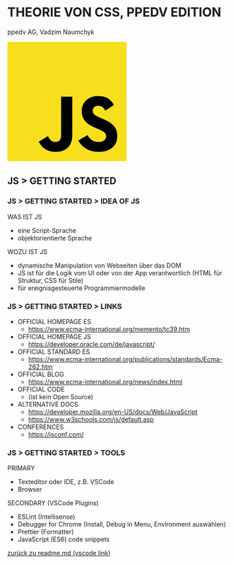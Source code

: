 # THEORIE VON CSS, PPEDV EDITION

ppedv AG, Vadzim Naumchyk

![js-logo](js-images/js-logo.png)

<!-- 
INTERN > IDEEN
MS Beispiel DB - Northwind. Versuchen, eine App im Kurs zu entwickeln, die mit dieser DB arbeitet.
Auto-Casting in JS
https://www.youtube.com/watch?v=it0cwNA46lE
ES2019
https://2019.jsconf.eu/tara-z-manicsic/es2019-features-what-even-are-they.html

Die Präsentation in JS Core und JS APIs aufteilen? #todo

INTERN > TODOS für diese Folien
Überschriften vereinheitlichen (05.01.2020)
draft-Folien und Abschnitte ausblenden
Folien mit viel Code in Demos übernehmen
in Demos übernommenen Folien mit #demo versehen
Folien auf Englisch übersetzen
Folien mit weniger als 5 Zeilen Text mit anderen Folien vereinen
LABS einbinden
Code-Bilder als Text umschreiben
???, !!! und #todo abarbeiten
Tabellen vereinheitlichen (Folie mit Tabelle im Folienmaster anlegen?)
-->

## JS > GETTING STARTED

### JS > GETTING STARTED > IDEA OF JS

WAS IST JS

- eine Script-Sprache
- objektorientierte Sprache

WOZU IST JS

- dynamische Manipulation von Webseiten über das DOM
- JS ist für die Logik vom UI oder von der App verantwortlich (HTML für Struktur, CSS für Stile)
- für ereignisgesteuerte Programmiermodelle

<!--
IN-COURSE REMARKS

HTML and CSS are also faster in your browser than JavaScript

Wozu ist noch JS:
Überprüfung von Formulareingaben vor dem Absenden
Senden und Empfangen von Daten, ohne die Seite neu zu laden (AJAX)
sofortiges Vorschlagen von Suchbegriffen
Banner oder Laufschriften
Verschleiern von E-Mail-Adressen

---------------------------------------------------
PREPARATION REMARKS
-->

### JS > GETTING STARTED > LINKS

- OFFICIAL HOMEPAGE ES
  - <https://www.ecma-international.org/memento/tc39.htm>
- OFFICIAL HOMEPAGE JS
  - <https://developer.oracle.com/de/javascript/>
- OFFICIAL STANDARD ES
  - <https://www.ecma-international.org/publications/standards/Ecma-262.htm>
- OFFICIAL BLOG
  - <https://www.ecma-international.org/news/index.html>
- OFFICIAL CODE
  - (ist kein Open Source)
- ALTERNATIVE DOCS
  - <https://developer.mozilla.org/en-US/docs/Web/JavaScript>
  - <https://www.w3schools.com/js/default.asp>
- CONFERENCES
  - <https://jsconf.com/>

<!--
IN-COURSE REMARKS
https://hacks.mozilla.org/category/es6-in-depth/page/2/?utm_source=dev-newsletter&utm_medium=email&utm_campaign=sep26-2019&utm_content=javascript 
https://code.visualstudio.com/docs/nodejs/working-with-javascript
viele (mdn, microsoft docs, google developers, oracle developers, jsconf …)
---------------------------------------------------

PREPARATION REMARKS

https://en.wikipedia.org/wiki/JavaScript
https://en.wikibooks.org/wiki/JavaScript

JS LEARNING LINKS
https://exlskills.com/learn-en/courses/javascript-fundamentals-basics_javascript
https://www.youtube.com/user/codingmath
https://developer.mozilla.org/en-US/docs/Web/JavaScript/JavaScript_technologies_overview
https://developer.mozilla.org/en-US/docs/Web/JavaScript/A_re-introduction_to_JavaScript
 -->

### JS > GETTING STARTED >  TOOLS

PRIMARY

- Texteditor oder IDE, z.B. VSCode
- Browser

SECONDARY (VSCode Plugins)

- ESLint (Intellisense)
- Debugger for Chrome (Install, Debug in Menu, Environment auswählen)
- Prettier (Formatter)
- JavaScript (ES6) code snippets

<!-- 
IN-COURSE REMARKS
Online Editors:
codepen.io
http://jsbin.com/?html,output
https://glitch.com/
---------------------------------------------------
PREPARATION REMARKS
https://code.visualstudio.com/Docs/languages/javascript#_writing-jsconfigjson 

https://marketplace.visualstudio.com/items?itemName=dbaeumer.vscode-eslint#overview
??? was macht ESLint?
https://marketplace.visualstudio.com/items?itemName=msjsdiag.debugger-for-chrome
https://github.com/prettier/prettier
https://prettier.io/
 -->

[zurück zu readme.md (vscode link)](../../../README.md#m03--js-getting-started)
